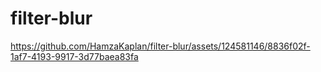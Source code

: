 ﻿# filter-blur


https://github.com/HamzaKaplan/filter-blur/assets/124581146/8836f02f-1af7-4193-9917-3d77baea83fa

